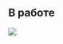 ## В работе
<img src="https://i.pinimg.com/originals/59/b7/52/59b7526799ee47b56b83fadfe4ff3318.gif"/>
